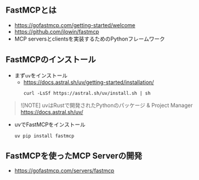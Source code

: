 ## FastMCPとは
- https://gofastmcp.com/getting-started/welcome
- https://github.com/jlowin/fastmcp
- MCP serversとclientsを実装するためのPythonフレームワーク 

## FastMCPのインストール
- まず`uv`をインストール
  - https://docs.astral.sh/uv/getting-started/installation/  
    ```shell
    curl -LsSf https://astral.sh/uv/install.sh | sh
    ```

> ![NOTE]
> uvはRustで開発されたPythonのパッケージ & Project Manager
> https://docs.astral.sh/uv/

- uvでFastMCPをインストール  
  ```shell
  uv pip install fastmcp
  ```

## FastMCPを使ったMCP Serverの開発
- https://gofastmcp.com/servers/fastmcp